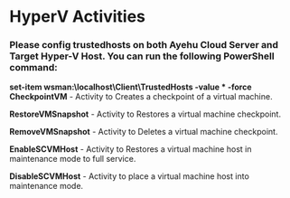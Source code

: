 # HyperV Activities

### Please config trustedhosts on both Ayehu Cloud Server and Target Hyper-V Host. You can run the following PowerShell command:
**set-item wsman:\localhost\Client\TrustedHosts -value * -force**
**CheckpointVM** - Activity to Creates a checkpoint of a virtual machine.

**RestoreVMSnapshot** - Activity to Restores a virtual machine checkpoint.

**RemoveVMSnapshot** - Activity to Deletes a virtual machine checkpoint. 

**EnableSCVMHost** - Activity to Restores a virtual machine host in maintenance mode to full service.

**DisableSCVMHost** - Activity to place a virtual machine host into maintenance mode. 
